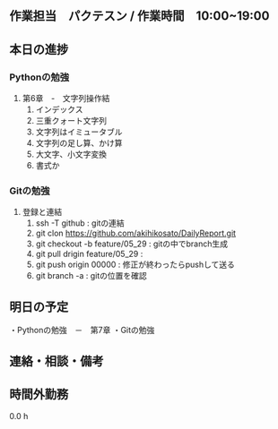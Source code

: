 ﻿## 作業担当　パクテスン /  作業時間　10:00~19:00

## 本日の進捗
### Pythonの勉強
1. 第6章　-　文字列操作結
    1. インデックス
    1. 三重クォート文字列
    1. 文字列はイミュータブル
    1. 文字列の足し算、かけ算
    1. 大文字、小文字変換
    1. 書式か

### Gitの勉強
1. 登録と連結
    1. ssh -T github : gitの連結
    1. git clon https://github.com/akihikosato/DailyReport.git
    1. git checkout -b feature/05_29 : gitの中でbranch生成
    1. git pull drigin feature/05_29 :
    1. git push origin 00000 : 修正が終わったらpushして送る
    1. git branch -a : gitの位置を確認
 



## 明日の予定
・Pythonの勉強　－　第7章
・Gitの勉強

## 連絡・相談・備考

## 時間外勤務
0.0 h


